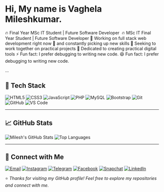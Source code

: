 # Hi, My name is Vaghela Mileshkumar.

🔥 Final Year MSc IT Student | Future Software Developer 
🔥 MSc IT Final Year Student | Future Software Developer 🔭 Working on full stack web development right now 🌱 and constantly picking up new skills 👯 Seeking to work together on practical projects 🧠 Dedicated to creating practical digital tools ⚡ Fun fact: I prefer debugging to writing new code. 😄
Fun fact: I prefer debugging to writing new code.

...

## 🧰 Tech Stack

<p>
  <img src="https://img.shields.io/badge/HTML5-E34F26?style=flat&logo=html5&logoColor=white" alt="HTML5"/>
  <img src="https://img.shields.io/badge/CSS3-1572B6?style=flat&logo=css3&logoColor=white" alt="CSS3"/>
  <img src="https://img.shields.io/badge/JavaScript-F7DF1E?style=flat&logo=javascript&logoColor=black" alt="JavaScript"/>
  <img src="https://img.shields.io/badge/PHP-777BB4?style=flat&logo=php&logoColor=white" alt="PHP"/>
  <img src="https://img.shields.io/badge/MySQL-4479A1?style=flat&logo=mysql&logoColor=white" alt="MySQL"/>
  <img src="https://img.shields.io/badge/Bootstrap-563D7C?style=flat&logo=bootstrap&logoColor=white" alt="Bootstrap"/>
  <img src="https://img.shields.io/badge/Git-F05032?style=flat&logo=git&logoColor=white" alt="Git"/>
  <img src="https://img.shields.io/badge/GitHub-181717?style=flat&logo=github&logoColor=white" alt="GitHub"/>
  <img src="https://img.shields.io/badge/VS_Code-007ACC?style=flat&logo=visual-studio-code&logoColor=white" alt="VS Code"/>
</p>


---

## 📈 GitHub Stats

![Milesh's GitHub Stats](https://github-readme-stats.vercel.app/api?username=Milesh2309&show_icons=true&theme=radical)
![Top Languages](https://github-readme-stats.vercel.app/api/top-langs/?username=Milesh2309&layout=compact&theme=radical)

---

## 📲 Connect with Me

[![Email](https://img.shields.io/badge/Email-D14836?style=for-the-badge&logo=gmail&logoColor=white)](mailto:your-milesh2309@gmail.com)
[![Instagram](https://img.shields.io/badge/Instagram-E4405F?style=for-the-badge&logo=instagram&logoColor=white)](https://instagram.com/_milendrasinhji_610)
[![Telegram](https://img.shields.io/badge/Telegram-2CA5E0?style=for-the-badge&logo=telegram&logoColor=white)](https://t.me/milesh2309)
[![Facebook](https://img.shields.io/badge/Facebook-1877F2?style=for-the-badge&logo=facebook&logoColor=white)](https://www.facebook.com/share/14HKb6B2r61/)
[![Snapchat](https://img.shields.io/badge/Snapchat-FFFC00?style=for-the-badge&logo=snapchat&logoColor=black)](https://www.snapchat.com/add/milendrasinh20)
[![LinkedIn](https://img.shields.io/badge/LinkedIn-0A66C2?style=for-the-badge&logo=linkedin&logoColor=white)](https://www.linkedin.com/in/mileshkumar-vaghela)

⭐️ *Thanks for visiting my GitHub profile! Feel free to explore my repositories and connect with me.*
